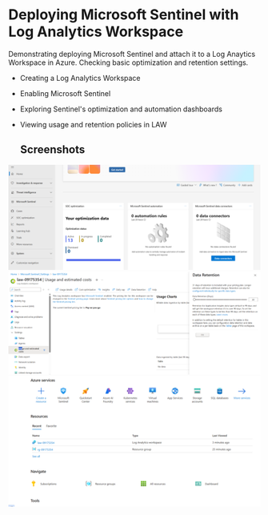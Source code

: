 # Deploying Microsoft Sentinel with Log Analytics Workspace

Demonstrating deploying Microsoft Sentinel and attach it to a Log Anaytics Workspace in Azure. 
Checking basic optimization and retention settings.

- Creating a Log Analytics Workspace
- Enabling Microsoft Sentinel
- Exploring Sentinel's optimization and automation dashboards
- Viewing usage and retention policies in LAW

  ## Screenshots
![Microsoft-Sentinel-1](./Microsoft-Sentinel-1.png)
![Microsoft-Sentinel-2](./Microsoft-Sentinel-2.png)
![Microsoft-Sentinel-3](./Microsoft-Sentinel-3.png)

